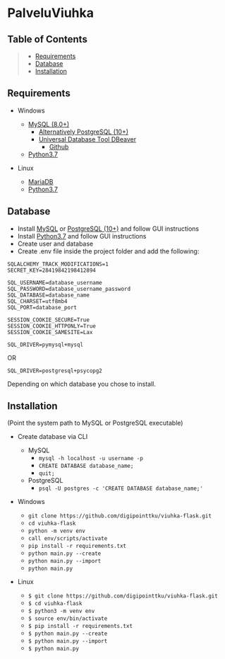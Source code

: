# PalveluViuhka



**Table of Contents**
---
> * [Requirements](#requirements)
> * [Database](#database)
> * [Installation](#installation)


**Requirements**
---
* Windows
  * [MySQL (8.0+)](https://dev.mysql.com/downloads/mysql/)
    * [Alternatively PostgreSQL (10+)](https://www.postgresql.org/download/windows/)
    * [Universal Database Tool DBeaver](https://dbeaver.io/)
      * [Github](https://github.com/dbeaver/dbeaver)
  * [Python3.7](https://www.python.org/downloads/)

* Linux
  * [MariaDB](aaa)
  * [Python3.7](aaa)

**Database**
---
  * Install [MySQL](https://dev.mysql.com/downloads/mysql/) or [PostgreSQL (10+)](https://www.postgresql.org/download/windows/) and follow GUI instructions
  * Install [Python3.7](https://www.python.org/downloads/) and follow GUI instructions
  * Create user and database
  * Create .env file inside the project folder and add the following:
  ```
  SQLALCHEMY_TRACK_MODIFICATIONS=1
  SECRET_KEY=28419842198412894

  SQL_USERNAME=database_username
  SQL_PASSWORD=database_username_password
  SQL_DATABASE=database_name
  SQL_CHARSET=utf8mb4
  SQL_PORT=database_port

  SESSION_COOKIE_SECURE=True
  SESSION_COOKIE_HTTPONLY=True
  SESSION_COOKIE_SAMESITE=Lax
  ```

  ```
  SQL_DRIVER=pymysql+mysql
  ```
  OR
  ```
  SQL_DRIVER=postgresql+psycopg2
  ```
  Depending on which database you chose to install.

**Installation**
---
(Point the system path to MySQL or PostgreSQL executable)

* Create database via CLI
  * MySQL
    * `mysql -h localhost -u username -p`
    * `CREATE DATABASE database_name;`
    * `quit;`
  * PostgreSQL
    * `psql -U postgres -c 'CREATE DATABASE database_name;'`


* Windows
  * `git clone https://github.com/digipointtku/viuhka-flask.git`
  * `cd viuhka-flask`
  * `python -m venv env`
  * `call env/scripts/activate`
  * `pip install -r requirements.txt`
  * `python main.py --create`
  * `python main.py --import`
  * `python main.py`

* Linux
  * `$ git clone https://github.com/digipointtku/viuhka-flask.git`
  * `$ cd viuhka-flask`
  * `$ python3 -m venv env`
  * `$ source env/bin/activate`
  * `$ pip install -r requirements.txt`
  * `$ python main.py --create`
  * `$ python main.py --import`
  * `$ python main.py`
  